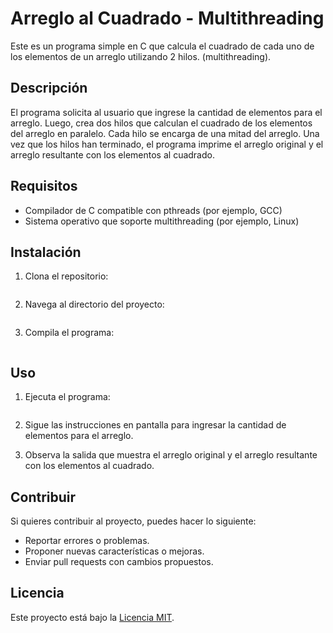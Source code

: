 # Arreglo al Cuadrado - Multithreading

Este es un programa simple en C que calcula el cuadrado de cada uno de los elementos de un arreglo utilizando 2 hilos. (multithreading).

## Descripción

El programa solicita al usuario que ingrese la cantidad de elementos para el arreglo. Luego, crea dos hilos que calculan el cuadrado de los elementos del arreglo en paralelo. Cada hilo se encarga de una mitad del arreglo. Una vez que los hilos han terminado, el programa imprime el arreglo original y el arreglo resultante con los elementos al cuadrado.

## Requisitos

- Compilador de C compatible con pthreads (por ejemplo, GCC)
- Sistema operativo que soporte multithreading (por ejemplo, Linux)

## Instalación

1. Clona el repositorio:

    ```bash
    
    ```

2. Navega al directorio del proyecto:

    ```bash
    
    ```

3. Compila el programa:

    ```bash
    
    ```

## Uso

1. Ejecuta el programa:

    ```bash
    
    ```

2. Sigue las instrucciones en pantalla para ingresar la cantidad de elementos para el arreglo.

3. Observa la salida que muestra el arreglo original y el arreglo resultante con los elementos al cuadrado.

## Contribuir

Si quieres contribuir al proyecto, puedes hacer lo siguiente:

- Reportar errores o problemas.
- Proponer nuevas características o mejoras.
- Enviar pull requests con cambios propuestos.

## Licencia

Este proyecto está bajo la [Licencia MIT](LICENSE).
